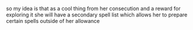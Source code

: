 so my idea is that as a cool thing from her consecution and a reward for exploring it she will have a secondary spell list which allows her to prepare certain spells outside of her allowance